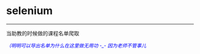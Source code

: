 # selenium
---
当助教的时候做的课程名单爬取

<font size = 2 color = Blue >  *（明明可以导出名单为什么在这里做无用功 -_- 因为老师不管事儿* </font>
 
